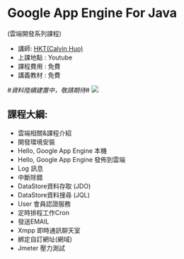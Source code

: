 # Google App Engine For Java
(雲端開發系列課程)


 * 講師: [HKT(Calvin Huo)](https://plus.google.com/106315661421751933087/posts) 
 * 上課地點 : Youtube
 * 課程費用 : 免費
 * 講義教材 : 免費

#*資料陸續建置中，敬請期待*#
![](http://i.imgur.com/Gv0fgRu.jpg)

## 課程大綱:

 * 雲端相關&課程介紹
 * 開發環境安裝
 * Hello, Google App Engine 本機
 * Hello, Google App Engine 發佈到雲端
 * Log 訊息
 * 中斷除錯
 * DataStore資料存取 (JDO)
 * DataStore資料搜尋  (JQL)
 * User 會員認證服務
 * 定時排程工作Cron
 * 發送EMAIL
 * Xmpp 即時通訊聊天室
 * 綁定自訂網址(網域)
 * Jmeter 壓力測試

